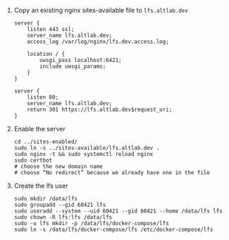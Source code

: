  1. Copy an existing nginx sites-available file to `lfs.altlab.dev`

        server {
            listen 443 ssl;
            server_name lfs.altlab.dev;
            access_log /var/log/nginx/lfs.dev.access.log;

            location / {
                uwsgi_pass localhost:6421;
                include uwsgi_params;
            }
        }

        server {
            listen 80;
            server_name lfs.altlab.dev;
            return 301 https://lfs.altlab.dev$request_uri;
        }

 2. Enable the server

        cd ../sites-enabled/
        sudo ln -s ../sites-available/lfs.altlab.dev .
        sudo nginx -t && sudo systemctl reload nginx
        sudo certbot
        # choose the new domain name
        # choose “No redirect” because we already have one in the file

 3. Create the lfs user

        sudo mkdir /data/lfs
        sudo groupadd --gid 60421 lfs
        sudo useradd --system --uid 60421 --gid 60421 --home /data/lfs lfs
        sudo chown -R lfs:lfs /data/lfs
        sudo -u lfs mkdir -p /data/lfs/docker-compose/lfs
        sudo ln -s /data/lfs/docker-compose/lfs /etc/docker-compose/lfs


